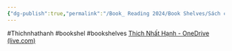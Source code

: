 ```yaml
---
{"dg-publish":true,"permalink":"/Book_ Reading 2024/Book Shelves/Sách của thầy Thích nhất hạnh/Danh sách sách thầy Thích nhất hạnh/","dgPassFrontmatter":true,"noteIcon":"2","created":"2024-02-29T09:58:44.896+07:00","updated":"2024-01-04T11:23:29.000+07:00"}
---
```


#Thichnhathanh #bookshel #bookshelves 
[Thich Nhất Hạnh - OneDrive (live.com)](https://onedrive.live.com/?id=5789757131C7DAFA%2173153&cid=5789757131C7DAFA)
